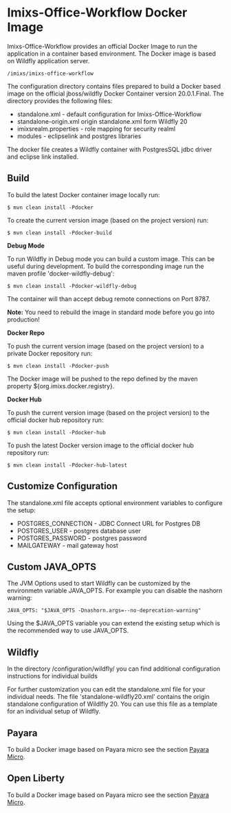# Imixs-Office-Workflow Docker Image

Imixs-Office-Workflow provides an official Docker Image to run the application in a container based environment. The Docker image is based on Wildfly application server. 

	/imixs/imixs-office-workflow

The configuration directory contains files prepared to build a Docker based image on the official jboss/wildfly Docker Container version 20.0.1.Final. The directory provides the following files:

 - standalone.xml - default configuration for Imixs-Office-Workflow
 - standalone-origin.xml origin standalone.xml form Wildfly 20
 - imixsrealm.properties - role mapping for security realml
 - modules  - eclipselink and postgres libraries
 
The docker file creates a Wildfly container with PostgresSQL jdbc driver and eclipse link installed.

## Build

To build the latest Docker container image locally run:

	$ mvn clean install -Pdocker
	
To create the current version image (based on the project version) run:

	$ mvn clean install -Pdocker-build

	
**Debug Mode**

To run Wildfly in Debug mode you can build a custom image. This can be useful during development. To build the corresponding image run the maven profile 'docker-wildfly-debug':

	$ mvn clean install -Pdocker-wildfly-debug

The container will than accept debug remote connections on Port 8787.

**Note:** You need to rebuild the image in standard mode before you go into production!

**Docker Repo**

To push the current version image (based on the project version)  to a private Docker repository run:

	$ mvn clean install -Pdocker-push

The Docker image will be pushed to the repo defined by the maven property ${org.imixs.docker.registry}. 

**Docker Hub**

To push the current version image (based on the project version)  to the official docker hub repository run:

	$ mvn clean install -Pdocker-hub

To push the latest Docker version image to the official docker hub repository run:

	$ mvn clean install -Pdocker-hub-latest


## Customize Configuration

The standalone.xml file accepts optional environment variables to configure the setup:

 - POSTGRES_CONNECTION - JDBC Connect URL for Postgres DB
 - POSTGRES_USER - postgres database user
 - POSTGRES_PASSWORD - postgres password 
 - MAILGATEWAY - mail gateway host
 

 
## Custom JAVA_OPTS

The JVM Options used to start Wildfly can be customized by the environmetn variable JAVA_OPTS. For example you can disable the nashorn warning:

	JAVA_OPTS: "$JAVA_OPTS -Dnashorn.args=--no-deprecation-warning"
	
Using the $JAVA_OPTS variable you can extend the existing setup which is the recommended way to use JAVA_OPTS.
	
## Wildfly

In the directory /configuration/wildfly/ you can find additional configuration instructions for individual builds

For further customization you can edit the standalone.xml file for your individual needs. The file 'standalone-wildfly20.xml' contains the origin standalone configuration of Wildlfly 20. You can use this file as a template for an individual setup of Wildfly.


## Payara

To build a Docker image based on Payara micro see the section [Payara Micro](./payara/README.md).
	
## Open Liberty

To build a Docker image based on Payara micro see the section [Payara Micro](./payara/README.md).
 